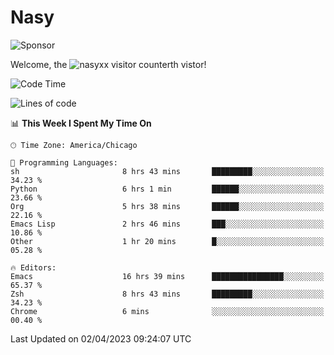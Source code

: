 # Nasy

<!--
<p align="center">
<img height="200" src="https://github-readme-stats.vercel.app/api?username=nasyxx&count_private=true&show_icons=true&theme=dracula&include_all_commits=true"/>
<img height="200" src="https://github-readme-stats.vercel.app/api/top-langs/?username=nasyxx&theme=dracula&hide=html,jupyter+notebook&count_private=true&show_icons=true"/>
</p>

  
----------------
-->

![Sponsor](https://img.shields.io/static/v1.svg?label=Sponsor&message=%E2%9D%A4&logo=GitHub&style=flat&color=pink)
 
Welcome, the ![nasyxx visitor counter](https://count.getloli.com/get/@nasyxx?theme=rule34)th vistor!
 
<!--START_SECTION:waka-->
![Code Time](http://img.shields.io/badge/Code%20Time-3%2C342%20hrs%2034%20mins-blue)

![Lines of code](https://img.shields.io/badge/From%20Hello%20World%20I%27ve%20Written-6.2%20million%20lines%20of%20code-blue)

📊 **This Week I Spent My Time On** 

```text
🕑︎ Time Zone: America/Chicago

💬 Programming Languages: 
sh                       8 hrs 43 mins       █████████░░░░░░░░░░░░░░░░   34.23 % 
Python                   6 hrs 1 min         ██████░░░░░░░░░░░░░░░░░░░   23.66 % 
Org                      5 hrs 38 mins       ██████░░░░░░░░░░░░░░░░░░░   22.16 % 
Emacs Lisp               2 hrs 46 mins       ███░░░░░░░░░░░░░░░░░░░░░░   10.86 % 
Other                    1 hr 20 mins        █░░░░░░░░░░░░░░░░░░░░░░░░   05.28 % 

🔥 Editors: 
Emacs                    16 hrs 39 mins      ████████████████░░░░░░░░░   65.37 % 
Zsh                      8 hrs 43 mins       █████████░░░░░░░░░░░░░░░░   34.23 % 
Chrome                   6 mins              ░░░░░░░░░░░░░░░░░░░░░░░░░   00.40 % 
```


 Last Updated on 02/04/2023 09:24:07 UTC
<!--END_SECTION:waka-->

<!-- ![visitors](https://visitor-badge.laobi.icu/badge?page_id=nasyxx.nasyxx) -->
